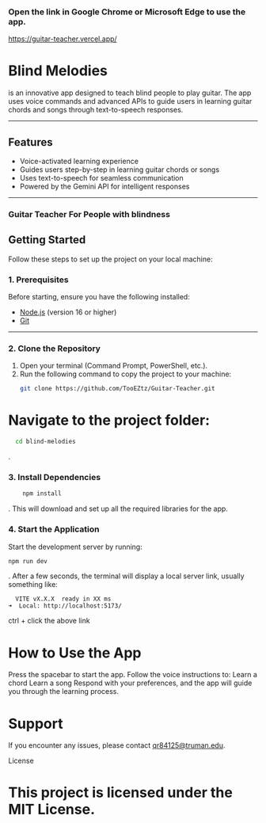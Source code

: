 ### Open the link in Google Chrome or Microsoft Edge to use the app.

https://guitar-teacher.vercel.app/

# Blind Melodies
 is an innovative app designed to teach blind people to play guitar. The app uses voice commands and advanced APIs to guide users in learning guitar chords and songs through text-to-speech responses.

---

## Features
- Voice-activated learning experience
- Guides users step-by-step in learning guitar chords or songs
- Uses text-to-speech for seamless communication
- Powered by the Gemini API for intelligent responses

---


### Guitar Teacher For People with blindness


## Getting Started

Follow these steps to set up the project on your local machine:

### 1. Prerequisites
Before starting, ensure you have the following installed:
- [Node.js](https://nodejs.org) (version 16 or higher)
- [Git](https://git-scm.com)

---

### 2. Clone the Repository
1. Open your terminal (Command Prompt, PowerShell, etc.).
2. Run the following command to copy the project to your machine:
   ```bash
   git clone https://github.com/TooEZtz/Guitar-Teacher.git
   
# Navigate to the project folder:

```bash
  cd blind-melodies
```
.
### 3. Install Dependencies
```bash
    npm install
```
.
    This will download and set up all the required libraries for the app.

### 4. Start the Application

Start the development server by running:
```bash
npm run dev
```
.
After a few seconds, the terminal will display a local server link, usually something like:
```
  VITE vX.X.X  ready in XX ms
➜  Local: http://localhost:5173/
```
ctrl + click the above link


# How to Use the App

Press the spacebar to start the app.
Follow the voice instructions to:
        Learn a chord
        Learn a song
Respond with your preferences, and the app will guide you through the learning process.

# Support

If you encounter any issues, please contact qr84125@truman.edu.

License

# This project is licensed under the MIT License.
